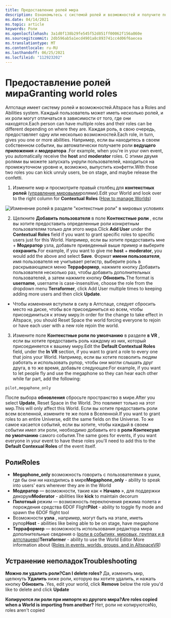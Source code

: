 ```yaml
---
title: Предоставление ролей мира
description: Ознакомьтесь с системой ролей и возможностей и получите пошаговые инструкции по предоставлению пользователям ролей в Алтспацевр.
ms.date: 04/14/2021
ms.topic: article
keywords: Роли
ms.openlocfilehash: 3a1d0f138b29fe545f52d851ff00062f156a860e
ms.sourcegitcommit: 2db596ab5a1ecd4901a8c893741cc4d06f6aecea
ms.translationtype: MT
ms.contentlocale: ru-RU
ms.lasthandoff: 06/25/2021
ms.locfileid: "112923202"
---
```

# <a name="granting-world-roles"></a><span data-ttu-id="d663b-104">Предоставление ролей мира</span><span class="sxs-lookup"><span data-stu-id="d663b-104">Granting world roles</span></span>

<span data-ttu-id="d663b-105">Алтспаце имеет систему ролей и возможностей.</span><span class="sxs-lookup"><span data-stu-id="d663b-105">Altspace has a Roles and Abilities system.</span></span> <span data-ttu-id="d663b-106">Каждый пользователь может иметь несколько ролей, и их роли могут отличаться в зависимости от того, где они находятся.</span><span class="sxs-lookup"><span data-stu-id="d663b-106">Each person can have multiple roles and their roles can be different depending on where they are.</span></span> <span data-ttu-id="d663b-107">Каждая роль, в свою очередь, предоставляет одну или несколько возможностей.</span><span class="sxs-lookup"><span data-stu-id="d663b-107">Each role, in turn, gives you one or more abilities.</span></span> <span data-ttu-id="d663b-108">Например, если вы находитесь в своем собственном событии, вы автоматически получаете роли **ведущего приложения** и **модератора** .</span><span class="sxs-lookup"><span data-stu-id="d663b-108">For example, when you're in your own event, you automatically receive the **host** and **moderator** roles.</span></span> <span data-ttu-id="d663b-109">С этими двумя ролями вы можете запускать унрули пользователей, находиться на промежуточном уровне и, возможно, выпустить конфетти.</span><span class="sxs-lookup"><span data-stu-id="d663b-109">With those two roles you can kick unruly users, be on stage, and maybe release the confetti.</span></span>

1. <span data-ttu-id="d663b-110">Измените мир и просмотрите правый столбец для **контекстных ролей** ([управление мировыми](managing-worlds.md)ролями).</span><span class="sxs-lookup"><span data-stu-id="d663b-110">Edit your World and look over to the right column for **Contextual Roles** ([How to manage Worlds](managing-worlds.md))</span></span>

![Изменение ролей в разделе "контекстные роли" в мировых условиях](images/granting-roles.png)

2. <span data-ttu-id="d663b-112">Щелкните **Добавить пользователя** в поле **Контекстные роли** , если вы хотите предоставить определенные роли конкретным пользователям только для этого мира.</span><span class="sxs-lookup"><span data-stu-id="d663b-112">Click **Add User** under the **Contextual Roles** field if you want to grant specific roles to specific users just for this World.</span></span> <span data-ttu-id="d663b-113">Например, если вы хотите предоставить мне   +  **Модератор** узла, добавьте приведенный выше пример и выберите **сохранить**.</span><span class="sxs-lookup"><span data-stu-id="d663b-113">For example, if you want to give me **host** + **moderator**, you would add the above and select **Save**.</span></span> <span data-ttu-id="d663b-114">Формат **имени пользователя**, имя пользователя не учитывает регистр, выберите роль в раскрывающемся меню **Терраформер**, нажмите кнопку Добавить пользователя несколько раз, чтобы добавить дополнительных пользователей, а затем нажмите кнопку **Обновить**.</span><span class="sxs-lookup"><span data-stu-id="d663b-114">The format is **username**, username is case-insensitive, choose the role from the dropdown menu **Terraformer**, click Add User multiple times to keeping adding more users and then click **Update**.</span></span>

* <span data-ttu-id="d663b-115">Чтобы изменения вступили в силу в Алтспаце, следует сбросить место на диске, чтобы все присоединиться ко всем, чтобы присоединиться к этому миру.</span><span class="sxs-lookup"><span data-stu-id="d663b-115">In order for the change to take effect in Altspace, you should Reset Space the world forcing everyone to rejoin or have each user with a new role rejoin the world.</span></span>

3. <span data-ttu-id="d663b-116">Измените поле **Контекстные роли по умолчанию** в разделе **в VR** , если вы хотите предоставить роль каждому из них, который присоединяется к вашему миру.</span><span class="sxs-lookup"><span data-stu-id="d663b-116">Edit the **Default Contextual Roles** field, under the **In VR** section, if you want to grant a role to every one that joins your World.</span></span> <span data-ttu-id="d663b-117">Например, если вы хотите позволить людям работать и использовать рупор, чтобы они могли слышать друг друга, в то же время, добавьте следующее:</span><span class="sxs-lookup"><span data-stu-id="d663b-117">For example, if you want to let people fly and use the megaphone so they can hear each other while far part, add the following:</span></span>

```
pilot,megaphone_only
```

<span data-ttu-id="d663b-118">После выбора **обновления** сбросьте пространство в мире.</span><span class="sxs-lookup"><span data-stu-id="d663b-118">After you select **Update**, Reset Space in the World.</span></span> <span data-ttu-id="d663b-119">Это повлияет только на этот мир.</span><span class="sxs-lookup"><span data-stu-id="d663b-119">This will only affect this World.</span></span> <span data-ttu-id="d663b-120">Если вы хотите предоставить роли всем вселенной, измените те же поля в Вселенной.</span><span class="sxs-lookup"><span data-stu-id="d663b-120">If you want to grant roles to an entire Universe, edit the same fields on the Universe.</span></span> <span data-ttu-id="d663b-121">То же самое касается событий, если вы хотите, чтобы каждый в своем событии имел эти роли, необходимо добавить его в **роли Контексуал по умолчанию** самого события.</span><span class="sxs-lookup"><span data-stu-id="d663b-121">The same goes for events, if you want everyone in your event to have these roles you'll need to add this to the **Default Contexual Roles** of the event itself.</span></span>

## <a name="roles"></a><span data-ttu-id="d663b-122">Роли</span><span class="sxs-lookup"><span data-stu-id="d663b-122">Roles</span></span>

* <span data-ttu-id="d663b-123">**Megaphone_only** возможность говорить с пользователями в ушки, где бы они ни находились в мире</span><span class="sxs-lookup"><span data-stu-id="d663b-123">**Megaphone_only** - ability to speak into users' ears wherever they are in the World</span></span>
* <span data-ttu-id="d663b-124">**Модератор** — возможности, такие как « **Начало** », для поддержки декорум</span><span class="sxs-lookup"><span data-stu-id="d663b-124">**Moderator** - abilities like **kick** to maintain decorum</span></span>
* <span data-ttu-id="d663b-125">**Пилотный** режим — возможность переключения режима полета и порождения средства 6DOF Flight</span><span class="sxs-lookup"><span data-stu-id="d663b-125">**Pilot** - ability to toggle fly mode and spawn the 6DOF flight tool</span></span>
* <span data-ttu-id="d663b-126">Возможности **узла** , например, могут быть на этапе, иметь рупор</span><span class="sxs-lookup"><span data-stu-id="d663b-126">**Host** - abilities like being able to be on stage, have megaphone</span></span>
* <span data-ttu-id="d663b-127">**Терраформер** — возможность использования редактора мира дополнительные сведения о ([роли в событиях, мировых, группах и в алтспацевр](../getting-started/roles.md))</span><span class="sxs-lookup"><span data-stu-id="d663b-127">**Terraformer** - ability to use the World Editor More information about ([Roles in events, worlds, groups, and in AltspaceVR](../getting-started/roles.md))</span></span>

## <a name="troubleshooting"></a><span data-ttu-id="d663b-128">Устранение неполадок</span><span class="sxs-lookup"><span data-stu-id="d663b-128">Troubleshooting</span></span>

<span data-ttu-id="d663b-129">**Можно ли удалить роли?**</span><span class="sxs-lookup"><span data-stu-id="d663b-129">**Can I delete roles?**</span></span>
<span data-ttu-id="d663b-130">Да, изменить мир, щелкнуть **Удалить** ниже роли, которую вы хотите удалить, и нажать кнопку **Обновить** .</span><span class="sxs-lookup"><span data-stu-id="d663b-130">Yes, edit your world, click **Remove** below the role you'd like to delete and click **Update**</span></span>

<span data-ttu-id="d663b-131">**Копируются ли роли при импорте из другого мира?**</span><span class="sxs-lookup"><span data-stu-id="d663b-131">**Are roles copied when a World is importing from another?**</span></span>
<span data-ttu-id="d663b-132">Нет, роли не копируются</span><span class="sxs-lookup"><span data-stu-id="d663b-132">No, roles aren't copied</span></span>